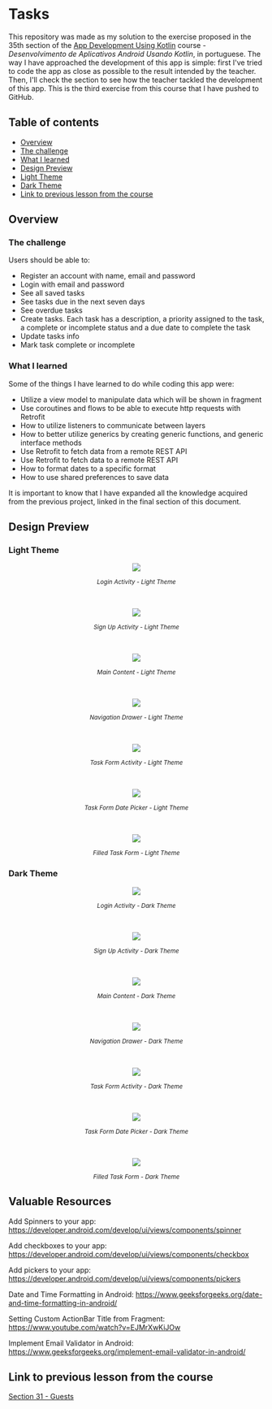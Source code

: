 

# Tasks

This repository was made as my solution to the exercise proposed in the 35th section of the [App Development Using Kotlin](https://www.udemy.com/course/curso-desenvolvedor-kotlin/) course - *Desenvolvimento de Aplicativos Android Usando Kotlin*, in portuguese. The way I have approached the development of this app is simple: first I've tried to code the app as close as possible to the result intended by the teacher. Then, I'll check the section to see how the teacher tackled the development of this app. This is the third exercise from this course that I have pushed to GitHub.

## Table of contents

- [Overview](#overview)
- [The challenge](#the-challenge)
- [What I learned](#what-i-learned)
- [Design Preview](#design-preview)
- [Light Theme](#light-theme)
- [Dark Theme](#dark-theme)
- [Link to previous lesson from the course](#link-to-previous-lesson-from-the-course)

## Overview

### The challenge

Users should be able to:
- Register an account with name, email and password
- Login with email and password
- See all saved tasks
- See tasks due in the next seven days
- See overdue tasks
- Create tasks. Each task has a description, a priority assigned to the task, a complete or incomplete status and a due date to complete the task
- Update tasks info
- Mark task complete or incomplete

### What I learned

Some of the things I have learned to do while coding this app were:
- Utilize a view model to manipulate data which will be shown in fragment
- Use coroutines and flows to be able to execute http requests with Retrofit
- How to utilize listeners to communicate between layers
- How to better utilize generics by creating generic functions, and generic interface methods
- Use Retrofit to fetch data from a remote REST API
- Use Retrofit to fetch data to a remote REST API
- How to format dates to a specific format
- How to use shared preferences to save data

It is important to know that I have expanded all the knowledge acquired from the previous project, linked in the final section of this document.

## Design Preview

### Light Theme

<p align="center">  
<img src="design-preview/login-activity-light-theme.png">  
</p>  
<p align="center">  
<small><em>Login Activity - Light Theme</em></small>  
</p>  
<br/>  
<p align="center">  
<img src="design-preview/sign-up-activity-light-theme.png">  
</p>  
<p align="center">  
<small><em>Sign Up Activity - Light Theme</em></small>  
</p>  
<br/>  
<p align="center">  
<img src="design-preview/main-content-light-theme.png">  
</p>  
<p align="center">  
<small><em>Main Content - Light Theme</em></small>  
</p>  
<br/>  
<p align="center">  
<img src="design-preview/navigation-drawer-light-theme.png">  
</p>  
<p align="center">  
<small><em>Navigation Drawer - Light Theme</em></small>  
</p>  
<br/>  
<p align="center">  
<img src="design-preview/task-form-activity-light-theme.png">  
</p>  
<p align="center">  
<small><em>Task Form Activity - Light Theme</em></small>  
</p>  
<br/>  
<p align="center">  
<img src="design-preview/task-form-date-picker-light-theme.png">  
</p>  
<p align="center">  
<small><em>Task Form Date Picker - Light Theme</em></small>  
</p>  
<br/>  
<p align="center">  
<img src="design-preview/filled-task-form-light-theme.png">  
</p>  
<p align="center">  
<small><em>Filled Task Form - Light Theme</em></small>  
</p>  

### Dark Theme

<p align="center">  
<img src="design-preview/login-activity-dark-theme.png">  
</p>  
<p align="center">  
<small><em>Login Activity - Dark Theme</em></small>  
</p>  
<br/>  
<p align="center">  
<img src="design-preview/sign-up-activity-dark-theme.png">  
</p>  
<p align="center">  
<small><em>Sign Up Activity - Dark Theme</em></small>  
</p>  
<br/>  
<p align="center">  
<img src="design-preview/main-content-dark-theme.png">  
</p>  
<p align="center">  
<small><em>Main Content - Dark Theme</em></small>  
</p>  
<br/>  
<p align="center">  
<img src="design-preview/navigation-drawer-dark-theme.png">  
</p>  
<p align="center">  
<small><em>Navigation Drawer - Dark Theme</em></small>  
</p>  
<br/>  
<p align="center">  
<img src="design-preview/task-form-activity-dark-theme.png">  
</p>  
<p align="center">  
<small><em>Task Form Activity - Dark Theme</em></small>  
</p>  
<br/>  
<p align="center">  
<img src="design-preview/task-form-date-picker-dark-theme.png">  
</p>  
<p align="center">  
<small><em>Task Form Date Picker - Dark Theme</em></small>  
</p>  
<br/>  
<p align="center">  
<img src="design-preview/filled-task-form-dark-theme.png">  
</p>  
<p align="center">  
<small><em>Filled Task Form - Dark Theme</em></small>  
</p>  

## Valuable Resources

Add Spinners to your app: https://developer.android.com/develop/ui/views/components/spinner

Add checkboxes to your app: https://developer.android.com/develop/ui/views/components/checkbox

Add pickers to your app: https://developer.android.com/develop/ui/views/components/pickers

Date and Time Formatting in Android: https://www.geeksforgeeks.org/date-and-time-formatting-in-android/

Setting Custom ActionBar Title from Fragment: https://www.youtube.com/watch?v=EJMrXwKiJOw

Implement Email Validator in Android: https://www.geeksforgeeks.org/implement-email-validator-in-android/

## Link to previous lesson from the course

[Section 31 - Guests](https://github.com/helderzack/section-31st_guests)